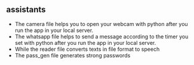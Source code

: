 ## assistants
- The camera file helps you to open your webcam with python after you run the app in your local server.
- The whatsapp file helps to send a message according to the timer you set with python after you run the app in your local server.
- While the reader file converts texts in file format to speech
- The pass_gen file generates strong passwords
